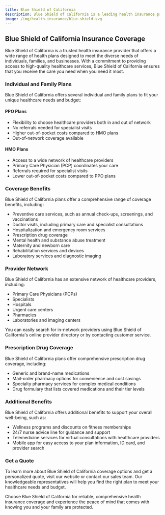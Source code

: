 ```yaml
---
title: Blue Shield of California
description: Blue Shield of California is a leading health insurance provider that offers comprehensive health plans for individuals, families, and businesses. Learn more about Blue Shield of California and how to get health insurance coverage.
image: /img/health-insurance/blue-shield.svg
---
```


## Blue Shield of California Insurance Coverage

Blue Shield of California is a trusted health insurance provider that offers a wide range of health plans designed to meet the diverse needs of individuals, families, and businesses. With a commitment to providing access to high-quality healthcare services, Blue Shield of California ensures that you receive the care you need when you need it most.

### Individual and Family Plans

Blue Shield of California offers several individual and family plans to fit your unique healthcare needs and budget:

#### PPO Plans

- Flexibility to choose healthcare providers both in and out of network
- No referrals needed for specialist visits
- Higher out-of-pocket costs compared to HMO plans
- Out-of-network coverage available

#### HMO Plans

- Access to a wide network of healthcare providers
- Primary Care Physician (PCP) coordinates your care
- Referrals required for specialist visits
- Lower out-of-pocket costs compared to PPO plans


### Coverage Benefits

Blue Shield of California plans offer a comprehensive range of coverage benefits, including:

- Preventive care services, such as annual check-ups, screenings, and vaccinations
- Doctor visits, including primary care and specialist consultations
- Hospitalization and emergency room services
- Prescription drug coverage
- Mental health and substance abuse treatment
- Maternity and newborn care
- Rehabilitation services and devices
- Laboratory services and diagnostic imaging

### Provider Network

Blue Shield of California has an extensive network of healthcare providers, including:

- Primary Care Physicians (PCPs)
- Specialists
- Hospitals
- Urgent care centers
- Pharmacies
- Laboratories and imaging centers

You can easily search for in-network providers using Blue Shield of California's online provider directory or by contacting customer service.

### Prescription Drug Coverage

Blue Shield of California plans offer comprehensive prescription drug coverage, including:

- Generic and brand-name medications
- Mail-order pharmacy options for convenience and cost savings
- Specialty pharmacy services for complex medical conditions
- Drug formulary that lists covered medications and their tier levels

### Additional Benefits

Blue Shield of California offers additional benefits to support your overall well-being, such as:

- Wellness programs and discounts on fitness memberships
- 24/7 nurse advice line for guidance and support
- Telemedicine services for virtual consultations with healthcare providers
- Mobile app for easy access to your plan information, ID card, and provider search

### Get a Quote

To learn more about Blue Shield of California coverage options and get a personalized quote, visit our website or contact our sales team. Our knowledgeable representatives will help you find the right plan to meet your healthcare needs and budget.

Choose Blue Shield of California for reliable, comprehensive health insurance coverage and experience the peace of mind that comes with knowing you and your family are protected.